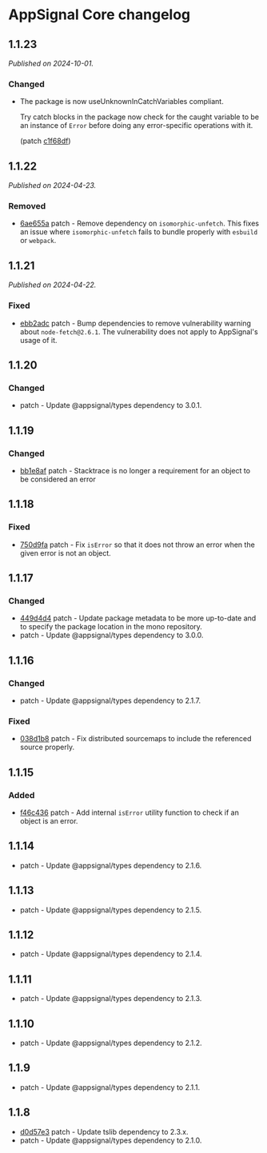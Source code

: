 # AppSignal Core changelog

## 1.1.23

_Published on 2024-10-01._

### Changed

- The package is now useUnknownInCatchVariables compliant.

  Try catch blocks in the package now check for the caught variable to be an instance of `Error` before doing any error-specific operations with it.

  (patch [c1f68df](https://github.com/appsignal/appsignal-javascript/commit/c1f68df2eabde7a2d3d2b866a54bf6969cd713c3))

## 1.1.22

_Published on 2024-04-23._

### Removed

- [6ae655a](https://github.com/appsignal/appsignal-javascript/commit/6ae655af7ae04c75ce88893f7551a9c77420402a) patch - Remove dependency on `isomorphic-unfetch`. This fixes an issue where
  `isomorphic-unfetch` fails to bundle properly with `esbuild` or `webpack`.

## 1.1.21

_Published on 2024-04-22._

### Fixed

- [ebb2adc](https://github.com/appsignal/appsignal-javascript/commit/ebb2adc81aee26b192d4eaca89df823c190bab7e) patch - Bump dependencies to remove vulnerability warning about `node-fetch@2.6.1`. The vulnerability does not apply to AppSignal's usage of it.

## 1.1.20

### Changed

- patch - Update @appsignal/types dependency to 3.0.1.

## 1.1.19

### Changed

- [bb1e8af](https://github.com/appsignal/appsignal-javascript/commit/bb1e8aff2596b8c7b0ca4c0d71ada00a7bb0fd79) patch - Stacktrace is no longer a requirement for an object to be considered an error

## 1.1.18

### Fixed

- [750d9fa](https://github.com/appsignal/appsignal-javascript/commit/750d9fa118f8a166156fd16e1ff99bcc3d93977d) patch - Fix `isError` so that it does not throw an error when the given error is not an object.

## 1.1.17

### Changed

- [449d4d4](https://github.com/appsignal/appsignal-javascript/commit/449d4d40381e7e6c13076732a8b4e7f65f94d5db) patch - Update package metadata to be more up-to-date and to specify the package location in the mono repository.
- patch - Update @appsignal/types dependency to 3.0.0.

## 1.1.16

### Changed

- patch - Update @appsignal/types dependency to 2.1.7.

### Fixed

- [038d1b8](https://github.com/appsignal/appsignal-javascript/commit/038d1b8beb4042b2610ee3db1c6b3bdb3c9e881f) patch - Fix distributed sourcemaps to include the referenced source properly.

## 1.1.15

### Added

- [f46c436](https://github.com/appsignal/appsignal-javascript/commit/f46c4362efd7ca8e414c3cf56c3938ecb7a5b03e) patch - Add internal `isError` utility function to check if an object is an error.

## 1.1.14

- patch - Update @appsignal/types dependency to 2.1.6.

## 1.1.13

- patch - Update @appsignal/types dependency to 2.1.5.

## 1.1.12

- patch - Update @appsignal/types dependency to 2.1.4.

## 1.1.11

- patch - Update @appsignal/types dependency to 2.1.3.

## 1.1.10

- patch - Update @appsignal/types dependency to 2.1.2.

## 1.1.9

- patch - Update @appsignal/types dependency to 2.1.1.

## 1.1.8

- [d0d57e3](https://github.com/appsignal/appsignal-javascript/commit/d0d57e3b6cb559939fb40d3eb83760fdbc8bbad6) patch - Update tslib dependency to 2.3.x.
- patch - Update @appsignal/types dependency to 2.1.0.
